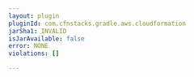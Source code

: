 ```yaml
---
layout: plugin
pluginId: com.cfnstacks.gradle.aws.cloudformation
jarSha1: INVALID
isJarAvailable: false
error: NONE
violations: []

---
```

